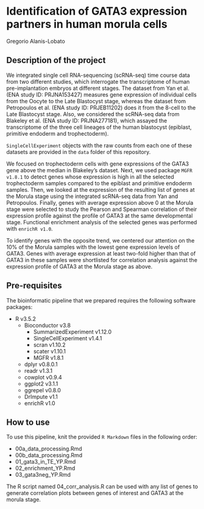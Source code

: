 Identification of GATA3 expression partners in human morula cells
================
Gregorio Alanis-Lobato

Description of the project
--------------------------

We integrated single cell RNA-sequencing (scRNA-seq) time course data from two 
different studies, which interrogate the transcriptome of human pre-implantation 
embryos at different stages. The dataset from Yan et al. (ENA study ID: 
PRJNA153427) measures gene expression of individual cells from the Oocyte to the 
Late Blastocyst stage, whereas the dataset from Petropoulos et al. (ENA study 
ID: PRJEB11202) does it from the 8-cell to the Late Blastocyst stage. Also, we 
considered the scRNA-seq data from Blakeley et al. (ENA study ID: PRJNA277181), 
which assayed the transcriptome of the three cell lineages of the human 
blastocyst (epiblast, primitive endoderm and trophectoderm).

`SingleCellExperiment` objects with the raw counts from each one of these 
datasets are provided in the `data` folder of this repository.

We focused on trophectoderm cells with gene expressions of the GATA3 gene above 
the median in Blakeley’s dataset. Next, we used package `MGFR v1.8.1` to detect 
genes whose expression is high in all the selected trophectoderm samples 
compared to the epiblast and primitive endoderm samples. Then, we looked at the 
expression of the resulting list of genes at the Morula stage using the integrated 
scRNA-seq data from Yan and Petropoulos. Finally, genes with average expression 
above 0 at the Morula stage were selected to study the Pearson and Spearman 
correlation of their expression profile against the profile of GATA3 at the same 
developmental stage. Functional enrichment analysis of the selected genes was 
performed with `enrichR v1.0`.

To identify genes with the opposite trend, we centered our attention on the 10% 
of the Morula samples with the lowest gene expression levels of GATA3. Genes with 
average expression at least two-fold higher than that of GATA3 in these samples 
were shortlisted for correlation analysis against the expression profile of 
GATA3 at the Morula stage as above.

Pre-requisites
--------------

The bioinformatic pipeline that we prepared requires the following software packages:

-   R v3.5.2
    -   Bioconductor v3.8
        -   SummarizedExperiment v1.12.0
        -   SingleCellExperiment v1.4.1 
        -   scran v1.10.2 
        -   scater v1.10.1 
        -   MGFR v1.8.1  
    -   dplyr v0.8.0.1 
    -   readr v1.3.1
    -   cowplot v0.9.4
    -   ggplot2 v3.1.1 
    -   ggrepel v0.8.0
    -   DrImpute v1.1
    -   enrichR v1.0 
    
How to use
----------

To use this pipeline, knit the provided `R Markdown` files in the following
order:

-   00a_data_processing.Rmd
-   00b_data_processing.Rmd
-   01_gata3_in_TE_YP.Rmd
-   02_enrichment_YP.Rmd 
-   03_gata3neg_YP.Rmd

The R script named 04_corr_analysis.R can be used with any list of genes to 
generate correlation plots between genes of interest and GATA3 at the morula 
stage.

